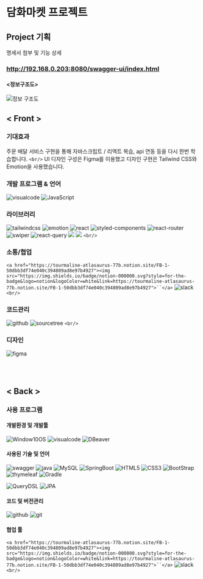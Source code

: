 # 담화마켓 프로젝트

## Project 기획

명세서 첨부 및 기능 상세

### http://192.168.0.203:8080/swagger-ui/index.html

#### <정보구조도>

![정보 구조도](https://user-images.githubusercontent.com/118712196/216228059-b3886c29-cb39-41bf-a99f-d862c412d390.PNG)

## < Front >

### 기대효과

주문 배달 서비스 구현을 통해 자바스크립트 / 리액트 복습, api 연동 등을 다시 한번 학습합니다. `<br/>`
UI 디자인 구성은 Figma를 이용했고 디자인 구현은 Tailwind CSS와 Emotion을 사용했습니다.

### 개발 프로그램 & 언어

![visualcode](https://img.shields.io/badge/visualstudiocode-007ACC.svg?style=for-the-badge&logo=visualstudiocode&logoColor=white&logoWidth=20)
![JavaScript](https://img.shields.io/badge/javascript-F7DF1E.svg?style=for-the-badge&logo=javascript&logoColor=white)

### 라이브러리

![tailwindcss](https://img.shields.io/badge/tailwindcss-06B6D4.svg?style=for-the-badge&logo=tailwindcss&logoColor=white)
![emotion](https://img.shields.io/badge/emotion-D26AC2.svg?style=for-the-badge&logo=emotion&logoColor=D26AC2&logoWidth=20)
![react](https://img.shields.io/badge/react-61DAFB.svg?style=for-the-badge&logo=react&logoColor=black&logoWidth=20)
![styled-components](https://img.shields.io/badge/styledcomponents-DB7093?style=for-the-badge&logo=styled-components&logoColor=white)
![react-router](https://img.shields.io/badge/reactrouter-CA4245.svg?style=for-the-badge&logo=reactrouter&logoColor=black&logoWidth=20)
![swiper](https://img.shields.io/badge/swiper-6332F6.svg?style=for-the-badge&logo=swiper&logoColor=white&logoWidth=20)
![react-query](https://img.shields.io/badge/reactquery-FF4154.svg?style=for-the-badge&logo=reactquery&logoColor=white&logoWidth=20)
<img src="https://img.shields.io/badge/React Query-FF4154?style=flat-square&logo=React Query&logoColor=white"/>
<img src="https://img.shields.io/badge/React Router-CA4245?style=flat-square&logo=React Router&logoColor=white"/>
`<br/>`

### 소통/협업

` <a href="https://tourmaline-atlasaurus-77b.notion.site/FB-1-50dbb3df74e040c394809ad8e97b4927"><img src="https://img.shields.io/badge/notion-000000.svg?style=for-the-badge&logo=notion&logoColor=white&link=https://tourmaline-atlasaurus-77b.notion.site/FB-1-50dbb3df74e040c394809ad8e97b4927">``</a> `
![slack](https://img.shields.io/badge/slack-4A154B.svg?style=for-the-badge&logo=slack&logoColor=white&logoWidth=20) `<br/>`

### 코드관리

![github](https://img.shields.io/badge/github-181717.svg?style=for-the-badge&logo=github&logoColor=white&logoWidth=20)
![sourcetree](https://img.shields.io/badge/sourcetree-0052CC.svg?style=for-the-badge&logo=sourcetree&logoColor=white&logoWidth=20) `<br/>`

### 디자인

![figma](https://img.shields.io/badge/figma-F24E1E.svg?style=for-the-badge&logo=figma&logoColor=white)

<br/>
<br/>

## < Back >

### 사용 프로그램

#### 개발환경 및 개발툴

![Window10OS](https://img.shields.io/badge/Window_10_OS-0078D4.svg?style=for-the-badge&logo=Window_10_OS&logoColor=white&logoWidth=20)
![visualcode](https://img.shields.io/badge/visualstudiocode-007ACC.svg?style=for-the-badge&logo=visualstudiocode&logoColor=white&logoWidth=20)
![DBeaver](https://img.shields.io/badge/DBeaver-000000.svg?style=for-the-badge&logo=DBeaver&logoColor=white&logoWidth=20)

#### 사용된 기술 및 언어

![swagger](https://img.shields.io/badge/swagger-85EA2D.svg?style=for-the-badge&logo=swagger&logoColor=white&logoWidth=20)
![java](https://img.shields.io/badge/java-FF9900.svg?style=for-the-badge&logo=JAVA&logoColor=white&logoWidth=20)
![MySQL](https://img.shields.io/badge/MySQL-4479A1.svg?style=for-the-badge&logo=MySQL&logoColor=white&logoWidth=20)
![SpringBoot](https://img.shields.io/badge/SpringBoot-6DB33F.svg?style=for-the-badge&logo=SpringBoot&logoColor=white&logoWidth=20)
![HTML5](https://img.shields.io/badge/HTML5-E34F26.svg?style=for-the-badge&logo=HTML5&logoColor=white&logoWidth=20)
![CSS3](https://img.shields.io/badge/CSS3-1572B6.svg?style=for-the-badge&logo=CSS3&logoColor=white&logoWidth=20)
![BootStrap](https://img.shields.io/badge/BootStrap-7952B3.svg?style=for-the-badge&logo=BootStrap&logoColor=white&logoWidth=20)
![thymeleaf](https://img.shields.io/badge/thymeleaf-005F0F.svg?style=for-the-badge&logo=thymeleaf&logoColor=white&logoWidth=20)
![Gradle](https://img.shields.io/badge/Gradle-02303A.svg?style=for-the-badge&logo=Gradle&logoColor=white&logoWidth=20)

![QueryDSL](https://img.shields.io/badge/QueryDSL-0769AD.svg?style=for-the-badge&logo=QueryDSL&logoColor=white&logoWidth=20)
![JPA](https://img.shields.io/badge/JPA-02303A.svg?style=for-the-badge&logo=JPA&logoColor=white&logoWidth=20)

#### 코드 및 버전관리

![github](https://img.shields.io/badge/github-181717.svg?style=for-the-badge&logo=github&logoColor=white&logoWidth=20)
![git](https://img.shields.io/badge/git-F05032.svg?style=for-the-badge&logo=git&logoColor=white&logoWidth=20)

#### 협업 툴

` <a href="https://tourmaline-atlasaurus-77b.notion.site/FB-1-50dbb3df74e040c394809ad8e97b4927"><img src="https://img.shields.io/badge/notion-000000.svg?style=for-the-badge&logo=notion&logoColor=white&link=https://tourmaline-atlasaurus-77b.notion.site/FB-1-50dbb3df74e040c394809ad8e97b4927">``</a> `
![slack](https://img.shields.io/badge/slack-4A154B.svg?style=for-the-badge&logo=slack&logoColor=white&logoWidth=20) `<br/>`
